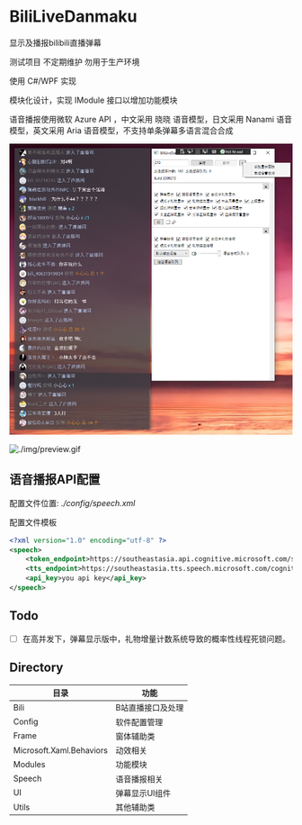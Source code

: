 # BiliLiveDanmaku

显示及播报bilibili直播弹幕

测试项目 不定期维护 勿用于生产环境

使用 C#/WPF 实现

模块化设计，实现 IModule 接口以增加功能模块

语音播报使用微软 Azure API ，中文采用 晓晓 语音模型，日文采用 Nanami 语音模型，英文采用 Aria 语音模型，不支持单条弹幕多语言混合合成

![./img/screenshot.png](./img/screenshot.png)

![./img/preview.gif](./img/preview.gif)

## 语音播报API配置

配置文件位置: *./config/speech.xml*

配置文件模板

```xml
<?xml version="1.0" encoding="utf-8" ?>
<speech>
    <token_endpoint>https://southeastasia.api.cognitive.microsoft.com/sts/v1.0/issueToken</token_endpoint>
    <tts_endpoint>https://southeastasia.tts.speech.microsoft.com/cognitiveservices/v1</tts_endpoint>
    <api_key>you api key</api_key>
</speech>
```

## Todo

- [ ] 在高并发下，弹幕显示版中，礼物增量计数系统导致的概率性线程死锁问题。

## Directory

|目录|功能|
|----|----|
|Bili|B站直播接口及处理|
|Config|软件配置管理|
|Frame|窗体辅助类|
|Microsoft.Xaml.Behaviors|动效相关|
|Modules|功能模块|
|Speech|语音播报相关|
|UI|弹幕显示UI组件|
|Utils|其他辅助类|
